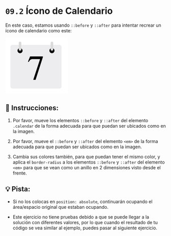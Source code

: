 # `09.2` Ícono de Calendario

En este caso, estamos usando `::before` y `::after` para intentar recrear un ícono de calendario como este:

![Calendar Icon](../../.learn/assets/AlDLXvy.png?raw=true)

## 📝 Instrucciones:

1. Por favor, mueve los elementos `::before` y `::after` del elemento `.calendar` de la forma adecuada para que puedan ser ubicados como en la imagen.

2. Por favor, mueve el `::before` y `::after` del elemento `<em>` de la forma adecuada para que puedan ser ubicados como en la imagen.

3. Cambia sus colores también, para que puedan tener el mismo color, y aplica el `border-radius` a los elementos `::before` y `::after` del elemento `<em>` para que se vean como un anillo en 2 dimensiones visto desde el frente.

## 💡 Pista: 

+ Si no los colocas en `position: absolute`, continuarán ocupando el área/espacio original que estaban ocupando.

+ Este ejercicio no tiene pruebas debido a que se puede llegar a la solución con diferentes valores, por lo que cuando el resultado de tu código se vea similar al ejemplo, puedes pasar al siguiente ejercicio.
